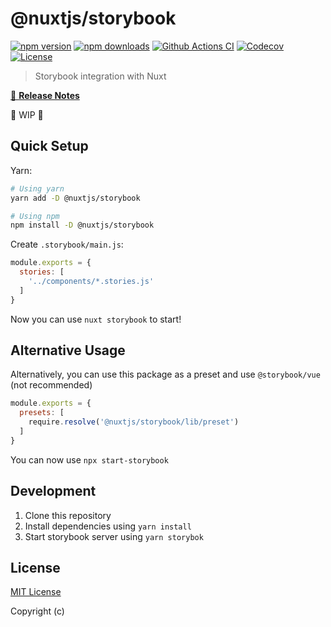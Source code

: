 # @nuxtjs/storybook

[![npm version][npm-version-src]][npm-version-href]
[![npm downloads][npm-downloads-src]][npm-downloads-href]
[![Github Actions CI][github-actions-ci-src]][github-actions-ci-href]
[![Codecov][codecov-src]][codecov-href]
[![License][license-src]][license-href]

> Storybook integration with Nuxt

[📖 **Release Notes**](./CHANGELOG.md)

🚧 WIP 🚧

## Quick Setup

Yarn:

```bash
# Using yarn
yarn add -D @nuxtjs/storybook

# Using npm
npm install -D @nuxtjs/storybook
```

Create `.storybook/main.js`:

```js
module.exports = {
  stories: [
    '../components/*.stories.js'
  ]
}
```

Now you can use `nuxt storybook` to start!

## Alternative Usage

Alternatively, you can use this package as a preset and use `@storybook/vue` (not recommended)

```js
module.exports = {
  presets: [
    require.resolve('@nuxtjs/storybook/lib/preset')
  ]
}
```

You can now use `npx start-storybook`

## Development

1. Clone this repository
2. Install dependencies using `yarn install`
3. Start storybook server using `yarn storybok`

## License

[MIT License](./LICENSE)

Copyright (c)

<!-- Badges -->
[npm-version-src]: https://img.shields.io/npm/v/@nuxtjs/storybook/latest.svg
[npm-version-href]: https://npmjs.com/package/@nuxtjs/storybook

[npm-downloads-src]: https://img.shields.io/npm/dt/@nuxtjs/storybook.svg
[npm-downloads-href]: https://npmjs.com/package/@nuxtjs/storybook

[github-actions-ci-src]: https://github.com/nuxt-community/storybook-module/workflows/ci/badge.svg
[github-actions-ci-href]: https://github.com/nuxt-community/storybook-module/actions?query=workflow%3Aci

[codecov-src]: https://img.shields.io/codecov/c/github/nuxt-community/storybook-module.svg
[codecov-href]: https://codecov.io/gh/nuxt-community/storybook-module

[license-src]: https://img.shields.io/npm/l/@nuxtjs/storybook.svg
[license-href]: https://npmjs.com/package/@nuxtjs/storybook
